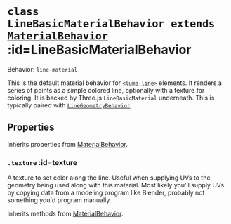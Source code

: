 
# <code>class <b>LineBasicMaterialBehavior</b> extends [MaterialBehavior](MaterialBehavior.md)</code> :id=LineBasicMaterialBehavior

Behavior: `line-material`

This is the default material behavior for
[`<lume-line>`](../../../meshes/Line.md) elements. It renders a series of
points as a simple colored line, optionally with a texture for coloring. It is
backed by Three.js `LineBasicMaterial` underneath. This is typically paired with
[`LineGeometryBehavior`](../geometries/LineGeometryBehavior.md).

<div id="exampleContainer"></div>
<script>
  new Vue({
    el: '#exampleContainer',
    template: '<live-code class="full" :template="code" :autorun="true" mode="html>iframe" />',
    data: { code: lineExample },
  })
</script>

## Properties

Inherits properties from [MaterialBehavior](MaterialBehavior.md).


### <code>.<b>texture</b></code> :id=texture

A texture to set color along the line.
Useful when supplying UVs to the geometry being used along with this
material. Most likely you'll supply UVs by copying data from a modeling
program like Blender, probably not something you'd program manually.
        



Inherits methods from [MaterialBehavior](MaterialBehavior.md).


        